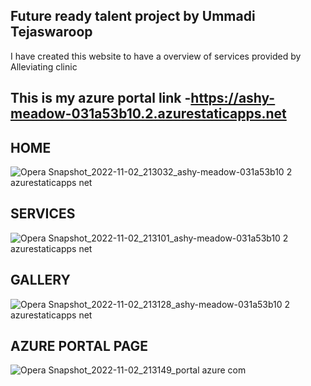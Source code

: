 ## Future ready talent project by Ummadi Tejaswaroop
I have created this website to have a overview of services provided by Alleviating clinic

## This is my azure portal link -https://ashy-meadow-031a53b10.2.azurestaticapps.net

## HOME
![Opera Snapshot_2022-11-02_213032_ashy-meadow-031a53b10 2 azurestaticapps net](https://user-images.githubusercontent.com/102048772/199540060-4057bafe-3f89-4f41-b36a-742f5df6cccc.png)

## SERVICES
![Opera Snapshot_2022-11-02_213101_ashy-meadow-031a53b10 2 azurestaticapps net](https://user-images.githubusercontent.com/102048772/199540155-429a6539-52d6-4e22-aae2-fdb6d7ff082d.png)

## GALLERY
![Opera Snapshot_2022-11-02_213128_ashy-meadow-031a53b10 2 azurestaticapps net](https://user-images.githubusercontent.com/102048772/199540230-76faf664-be0a-4087-b43c-b16b2bd6f00e.png)

## AZURE PORTAL PAGE 
![Opera Snapshot_2022-11-02_213149_portal azure com](https://user-images.githubusercontent.com/102048772/199540331-28ceb743-0218-4065-9b21-8b16c2970bf5.png)
